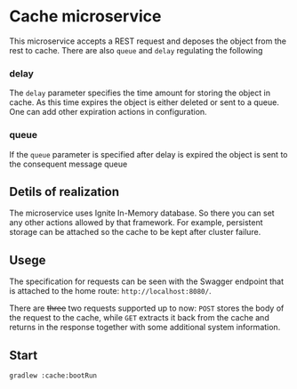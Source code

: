 # Cache microservice

This microservice accepts a REST request and deposes the object from the rest to cache.
There are also `queue` and `delay` regulating the following

### delay
The `delay` parameter specifies the time amount for storing the object in cache. As this time 
expires the object is either deleted or sent to a queue. One can add other expiration actions
in configuration.

### queue
If the `queue` parameter is specified after delay is expired the object is sent to the consequent
message queue

## Detils of realization
The microservice uses Ignite In-Memory database. So there you can set any other actions
allowed by that framework. For example, persistent storage can be attached so the cache
to be kept after cluster failure.

## Usege

The specification for requests can be seen with the Swagger endpoint that is attached to the
home route: `http://localhost:8080/`.

There are ~~three~~  two requests supported up to now: `POST` stores the body of the request
to the cache, while `GET` extracts it back from the cache and returns in the response together
with some additional system information.

## Start

```bash
gradlew :cache:bootRun
```
